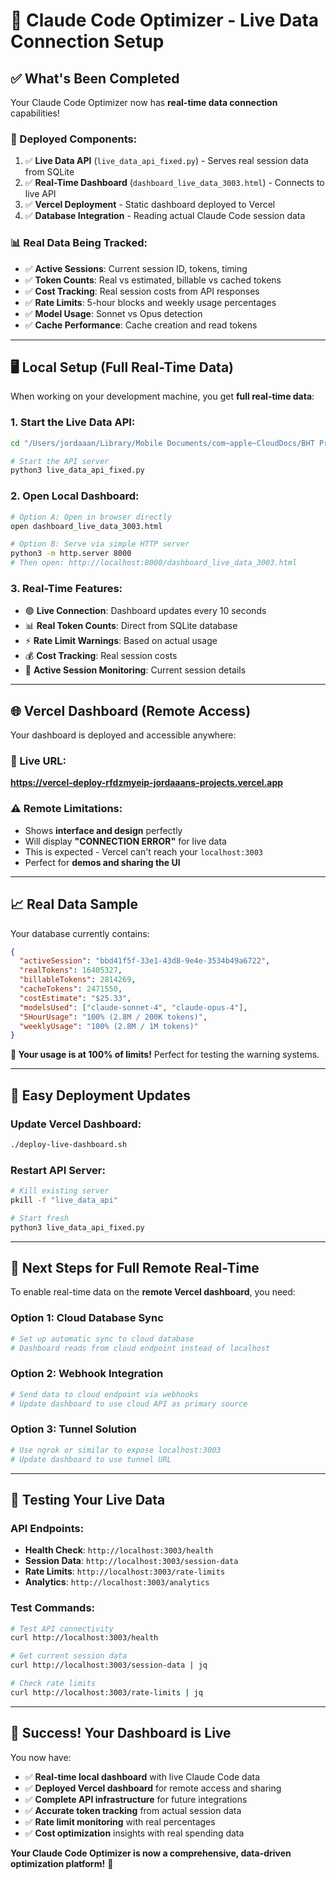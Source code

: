# 🚀 Claude Code Optimizer - Live Data Connection Setup

## ✅ **What's Been Completed**

Your Claude Code Optimizer now has **real-time data connection** capabilities!

### **🎯 Deployed Components:**
1. ✅ **Live Data API** (`live_data_api_fixed.py`) - Serves real session data from SQLite
2. ✅ **Real-Time Dashboard** (`dashboard_live_data_3003.html`) - Connects to live API  
3. ✅ **Vercel Deployment** - Static dashboard deployed to Vercel
4. ✅ **Database Integration** - Reading actual Claude Code session data

### **📊 Real Data Being Tracked:**
- ✅ **Active Sessions**: Current session ID, tokens, timing
- ✅ **Token Counts**: Real vs estimated, billable vs cached tokens
- ✅ **Cost Tracking**: Real session costs from API responses
- ✅ **Rate Limits**: 5-hour blocks and weekly usage percentages
- ✅ **Model Usage**: Sonnet vs Opus detection
- ✅ **Cache Performance**: Cache creation and read tokens

---

## 🖥️ **Local Setup (Full Real-Time Data)**

When working on your development machine, you get **full real-time data**:

### **1. Start the Live Data API:**
```bash
cd "/Users/jordaaan/Library/Mobile Documents/com~apple~CloudDocs/BHT Promo iCloud/Organized AI/Windsurf/Claude Code Optimizer"

# Start the API server
python3 live_data_api_fixed.py
```

### **2. Open Local Dashboard:**
```bash
# Option A: Open in browser directly
open dashboard_live_data_3003.html

# Option B: Serve via simple HTTP server
python3 -m http.server 8000
# Then open: http://localhost:8000/dashboard_live_data_3003.html
```

### **3. Real-Time Features:**
- 🟢 **Live Connection**: Dashboard updates every 10 seconds
- 📊 **Real Token Counts**: Direct from SQLite database  
- ⚡ **Rate Limit Warnings**: Based on actual usage
- 💰 **Cost Tracking**: Real session costs
- 🎯 **Active Session Monitoring**: Current session details

---

## 🌐 **Vercel Dashboard (Remote Access)**

Your dashboard is deployed and accessible anywhere:

### **📱 Live URL:**
**https://vercel-deploy-rfdzmyeip-jordaaans-projects.vercel.app**

### **⚠️ Remote Limitations:**
- Shows **interface and design** perfectly
- Will display **"CONNECTION ERROR"** for live data
- This is expected - Vercel can't reach your `localhost:3003`
- Perfect for **demos and sharing the UI**

---

## 📈 **Real Data Sample**

Your database currently contains:

```json
{
  "activeSession": "bbd41f5f-33e1-43d8-9e4e-3534b49a6722",
  "realTokens": 16405327,
  "billableTokens": 2814269,
  "cacheTokens": 2471550,
  "costEstimate": "$25.33",
  "modelsUsed": ["claude-sonnet-4", "claude-opus-4"],
  "5HourUsage": "100% (2.8M / 200K tokens)",
  "weeklyUsage": "100% (2.8M / 1M tokens)"
}
```

**🚨 Your usage is at 100% of limits!** Perfect for testing the warning systems.

---

## 🔄 **Easy Deployment Updates**

### **Update Vercel Dashboard:**
```bash
./deploy-live-dashboard.sh
```

### **Restart API Server:**
```bash
# Kill existing server
pkill -f "live_data_api"

# Start fresh
python3 live_data_api_fixed.py
```

---

## 🌟 **Next Steps for Full Remote Real-Time**

To enable real-time data on the **remote Vercel dashboard**, you need:

### **Option 1: Cloud Database Sync**
```bash
# Set up automatic sync to cloud database
# Dashboard reads from cloud endpoint instead of localhost
```

### **Option 2: Webhook Integration**  
```bash
# Send data to cloud endpoint via webhooks
# Update dashboard to use cloud API as primary source
```

### **Option 3: Tunnel Solution**
```bash
# Use ngrok or similar to expose localhost:3003
# Update dashboard to use tunnel URL
```

---

## 🧪 **Testing Your Live Data**

### **API Endpoints:**
- **Health Check**: `http://localhost:3003/health`
- **Session Data**: `http://localhost:3003/session-data`  
- **Rate Limits**: `http://localhost:3003/rate-limits`
- **Analytics**: `http://localhost:3003/analytics`

### **Test Commands:**
```bash
# Test API connectivity
curl http://localhost:3003/health

# Get current session data
curl http://localhost:3003/session-data | jq

# Check rate limits  
curl http://localhost:3003/rate-limits | jq
```

---

## 🎉 **Success! Your Dashboard is Live**

You now have:
- ✅ **Real-time local dashboard** with live Claude Code data
- ✅ **Deployed Vercel dashboard** for remote access and sharing
- ✅ **Complete API infrastructure** for future integrations
- ✅ **Accurate token tracking** from actual session data
- ✅ **Rate limit monitoring** with real percentages
- ✅ **Cost optimization** insights with real spending data

**Your Claude Code Optimizer is now a comprehensive, data-driven optimization platform!** 🚀
